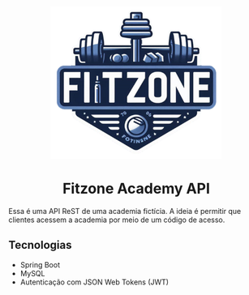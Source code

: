 <div align="center">
<img src="logo.png" height=300>
</div>

<h1 align="center">Fitzone Academy API</h1>
Essa é uma API ReST de uma academia fictícia. A ideia é permitir que clientes acessem a academia por meio de um código de acesso.

## Tecnologias
- Spring Boot
- MySQL
- Autenticação com JSON Web Tokens (JWT)
